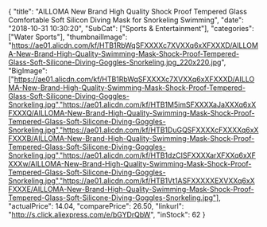 {
	"title": "AILLOMA New Brand High Quality Shock Proof Tempered Glass Comfortable Soft Silicon Diving Mask for Snorkeling Swimming",
	"date": "2018-10-31 10:30:20",
	"SubCat": ["Sports & Entertainment"],
	"categories": ["Water Sports"],
	"thumbnailImage": "https://ae01.alicdn.com/kf/HTB1RbWqSFXXXXc7XVXXq6xXFXXXD/AILLOMA-New-Brand-High-Quality-Swimming-Mask-Shock-Proof-Tempered-Glass-Soft-Silicone-Diving-Goggles-Snorkeling.jpg_220x220.jpg",
	"BigImage": ["https://ae01.alicdn.com/kf/HTB1RbWqSFXXXXc7XVXXq6xXFXXXD/AILLOMA-New-Brand-High-Quality-Swimming-Mask-Shock-Proof-Tempered-Glass-Soft-Silicone-Diving-Goggles-Snorkeling.jpg","https://ae01.alicdn.com/kf/HTB1M5imSFXXXXaJaXXXq6xXFXXXQ/AILLOMA-New-Brand-High-Quality-Swimming-Mask-Shock-Proof-Tempered-Glass-Soft-Silicone-Diving-Goggles-Snorkeling.jpg","https://ae01.alicdn.com/kf/HTB1DuGQSFXXXXcFXXXXq6xXFXXXB/AILLOMA-New-Brand-High-Quality-Swimming-Mask-Shock-Proof-Tempered-Glass-Soft-Silicone-Diving-Goggles-Snorkeling.jpg","https://ae01.alicdn.com/kf/HTB1dzCISFXXXXarXFXXq6xXFXXXw/AILLOMA-New-Brand-High-Quality-Swimming-Mask-Shock-Proof-Tempered-Glass-Soft-Silicone-Diving-Goggles-Snorkeling.jpg","https://ae01.alicdn.com/kf/HTB1Vt1ASFXXXXXEXVXXq6xXFXXXE/AILLOMA-New-Brand-High-Quality-Swimming-Mask-Shock-Proof-Tempered-Glass-Soft-Silicone-Diving-Goggles-Snorkeling.jpg"],
	"actualPrice": 14.04,
	"comparePrice": 26.50,
	"linkurl": "http://s.click.aliexpress.com/e/bGYDrQbW",
	"inStock": 62
}
